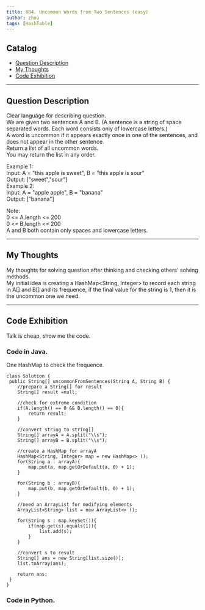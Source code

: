 ```yaml
---
title: 884. Uncommon Words from Two Sentences (easy)                 
author: zhou      
tags: [HashTable]          
---
```


       

## Catalog  
+ [Question Description](#partI)
+ [My Thoughts](#partII)
+ [Code Exhibition](#partIII)

----------------------------------

## Question Description
Clear language for describing question.    
We are given two sentences A and B.  (A sentence is a string of space separated words.  Each word consists only of lowercase letters.)   
A word is uncommon if it appears exactly once in one of the sentences, and does not appear in the other sentence.      
Return a list of all uncommon words.      
You may return the list in any order.       

Example 1:    
Input: A = "this apple is sweet", B = "this apple is sour"     
Output: ["sweet","sour"]      
Example 2:    
Input: A = "apple apple", B = "banana"     
Output: ["banana"]      

Note:    
0 <= A.length <= 200    
0 <= B.length <= 200    
A and B both contain only spaces and lowercase letters.     


----------------------------------

## My Thoughts
My thoughts for solving question after thinking and checking others' solving methods.        
My initial idea is creating a HashMap<String, Integer> to record each string in A[] and B[] and its frequence, if the final value for the string is 1, then it is the uncommon one we need.      







----------------------------------

## Code Exhibition
Talk is cheap, show me the code.    
### Code in Java.     
One HashMap to check the frequence.    

    class Solution {
     public String[] uncommonFromSentences(String A, String B) {
        //prepare a String[] for result
        String[] result =null;
        
        //check for extreme condition
        if(A.length() == 0 && B.length() == 0){
            return result;
        }
        
        //convert string to string[]
        String[] arrayA = A.split("\\s");
        String[] arrayB = B.split("\\s");
        
        //create a HashMap for arrayA
        HashMap<String, Integer> map = new HashMap<> ();
        for(String a : arrayA){
            map.put(a, map.getOrDefault(a, 0) + 1);
        }
        
        for(String b : arrayB){
            map.put(b, map.getOrDefault(b, 0) + 1);
        }
        
        //need an ArrayList for modifying elements
        ArrayList<String> list = new ArrayList<> ();
        
        for(String s : map.keySet()){
            if(map.get(s).equals(1)){
                list.add(s);
            }
        }
        
        //convert s to result
        String[] ans = new String[list.size()];
        list.toArray(ans);
        
        return ans;
     }
    }




### Code in Python.   



